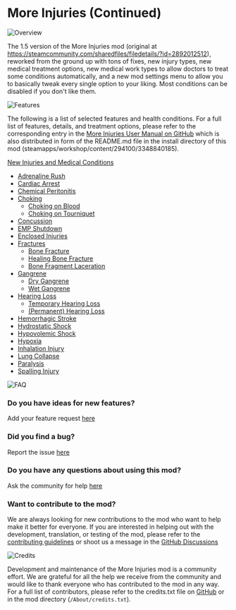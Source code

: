 # More Injuries (Continued)
![Overview](https://raw.githubusercontent.com/frederik-hoeft/rimworld-more-injuries/refs/heads/main/steam/assets/headers/Header_Overview.png)

The 1.5 version of the More Injuries mod (original at https://steamcommunity.com/sharedfiles/filedetails/?id=2892012512), reworked from the ground up with tons of fixes, new injury types, new medical treatment options, new medical work types to allow doctors to treat some conditions automatically, and a new mod settings menu to allow you to basically tweak every single option to your liking. Most conditions can be disabled if you don't like them.

![Features](https://raw.githubusercontent.com/frederik-hoeft/rimworld-more-injuries/refs/heads/main/steam/assets/headers/Header_Features.png)

The following is a list of selected features and health conditions. For a full list of features, details, and treatment options, please refer to the corresponding entry in the [More Injuries User Manual on GitHub](https://github.com/frederik-hoeft/rimworld-more-injuries/blob/main/README.md) which is also distributed in form of the README\.md file in the install directory of this mod (steamapps/workshop/content/294100/3348840185).

[New Injuries and Medical Conditions](https://github.com/frederik-hoeft/rimworld-more-injuries/blob/main/README.md#new-injuries-and-medical-conditions)

- [Adrenaline Rush](https://github.com/frederik-hoeft/rimworld-more-injuries/blob/main/README.md#adrenaline-rush)
- [Cardiac Arrest](https://github.com/frederik-hoeft/rimworld-more-injuries/blob/main/README.md#cardiac-arrest)
- [Chemical Peritonitis](https://github.com/frederik-hoeft/rimworld-more-injuries/blob/main/README.md#chemical-peritonitis)
- [Choking](https://github.com/frederik-hoeft/rimworld-more-injuries/blob/main/README.md#choking)
  - [Choking on Blood](https://github.com/frederik-hoeft/rimworld-more-injuries/blob/main/README.md#choking-on-blood)
  - [Choking on Tourniquet](https://github.com/frederik-hoeft/rimworld-more-injuries/blob/main/README.md#choking-on-tourniquet)
- [Concussion](https://github.com/frederik-hoeft/rimworld-more-injuries/blob/main/README.md#concussion)
- [EMP Shutdown](https://github.com/frederik-hoeft/rimworld-more-injuries/blob/main/README.md#emp-shutdown)
- [Enclosed Injuries](https://github.com/frederik-hoeft/rimworld-more-injuries/blob/main/README.md#enclosed-injuries)
- [Fractures](https://github.com/frederik-hoeft/rimworld-more-injuries/blob/main/README.md#fractures)
  - [Bone Fracture](https://github.com/frederik-hoeft/rimworld-more-injuries/blob/main/README.md#bone-fracture)
  - [Healing Bone Fracture](https://github.com/frederik-hoeft/rimworld-more-injuries/blob/main/README.md#healing-bone-fracture)
  - [Bone Fragment Laceration](https://github.com/frederik-hoeft/rimworld-more-injuries/blob/main/README.md#bone-fragment-laceration)
- [Gangrene](https://github.com/frederik-hoeft/rimworld-more-injuries/blob/main/README.md#gangrene)
  - [Dry Gangrene](https://github.com/frederik-hoeft/rimworld-more-injuries/blob/main/README.md#dry-gangrene)
  - [Wet Gangrene](https://github.com/frederik-hoeft/rimworld-more-injuries/blob/main/README.md#wet-gangrene)
- [Hearing Loss](https://github.com/frederik-hoeft/rimworld-more-injuries/blob/main/README.md#hearing-loss)
  - [Temporary Hearing Loss](https://github.com/frederik-hoeft/rimworld-more-injuries/blob/main/README.md#temporary-hearing-loss)
  - [(Permanent) Hearing Loss](https://github.com/frederik-hoeft/rimworld-more-injuries/blob/main/README.md#permanent-hearing-loss)
- [Hemorrhagic Stroke](https://github.com/frederik-hoeft/rimworld-more-injuries/blob/main/README.md#hemorrhagic-stroke)
- [Hydrostatic Shock](https://github.com/frederik-hoeft/rimworld-more-injuries/blob/main/README.md#hydrostatic-shock)
- [Hypovolemic Shock](https://github.com/frederik-hoeft/rimworld-more-injuries/blob/main/README.md#hypovolemic-shock)
- [Hypoxia](https://github.com/frederik-hoeft/rimworld-more-injuries/blob/main/README.md#hypoxia)
- [Inhalation Injury](https://github.com/frederik-hoeft/rimworld-more-injuries/blob/main/README.md#inhalation-injury)
- [Lung Collapse](https://github.com/frederik-hoeft/rimworld-more-injuries/blob/main/README.md#lung-collapse)
- [Paralysis](https://github.com/frederik-hoeft/rimworld-more-injuries/blob/main/README.md#paralysis)
- [Spalling Injury](https://github.com/frederik-hoeft/rimworld-more-injuries/blob/main/README.md#spalling-injury)

![FAQ](https://raw.githubusercontent.com/frederik-hoeft/rimworld-more-injuries/refs/heads/main/steam/assets/headers/Header_FAQ.png)

### Do you have ideas for new features?

Add your feature request [here](https://github.com/frederik-hoeft/rimworld-more-injuries/discussions/categories/ideas)

### Did you find a bug?

Report the issue [here](https://github.com/frederik-hoeft/rimworld-more-injuries/issues)

### Do you have any questions about using this mod?

Ask the community for help [here](https://github.com/frederik-hoeft/rimworld-more-injuries/discussions/categories/q-a)

### Want to contribute to the mod?

We are always looking for new contributions to the mod who want to help make it better for everyone. If you are interested in helping out with the development, translation, or testing of the mod, please refer to the [contributing guidelines](https://github.com/frederik-hoeft/rimworld-more-injuries/blob/main/CONTRIBUTING.md) or shoot us a message in the [GitHub Discussions](https://github.com/frederik-hoeft/rimworld-more-injuries/discussions/categories/contributing)

![Credits](https://raw.githubusercontent.com/frederik-hoeft/rimworld-more-injuries/refs/heads/main/steam/assets/headers/Header_Credits.png)

Development and maintenance of the More Injuries mod is a community effort. We are grateful for all the help we receive from the community and would like to thank everyone who has contributed to the mod in any way. For a full list of contributors, please refer to the credits.txt file on [GitHub](https://github.com/frederik-hoeft/rimworld-more-injuries/tree/main/About/credits.txt) or in the mod directory (`/About/credits.txt`).